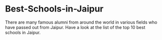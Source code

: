 Best-Schools-in-Jaipur
======================

There are many famous alumni from around the world in various fields who have passed out from Jaipur. Have a look at the list of the top 10 best schools in Jaipur.
